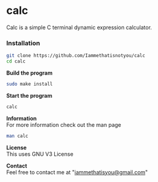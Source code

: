 # calc
Calc is a simple C terminal dynamic expression calculator.

### Installation
```bash
git clone https://github.com/Iammethatisnotyou/calc
cd calc
```

**Build the program**
```bash
sudo make install
```

**Start the program**
```bash
calc
```

**Information**<br>
For more information check out the man page
```bash
man calc
```

**License**<br>
This uses GNU V3 License

**Contact**<br>
Feel free to contact me at "iammethatisyou@gmail.com"
